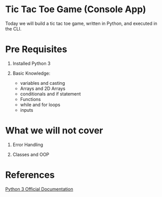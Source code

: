# Tic Tac Toe Game (Console App)

Today we will build a tic tac toe game, written in Python, and executed in the CLI.

# Pre Requisites

1. Installed Python 3

2. Basic Knowledge:
   - variables and casting
   - Arrays and 2D Arrays
   - conditionals and if statement
   - Functions
   - while and for loops
   - inputs

# What we will not cover

1. Error Handling

2. Classes and OOP

# References

[Python 3 Official Documentation](https://docs.python.org/3/)
